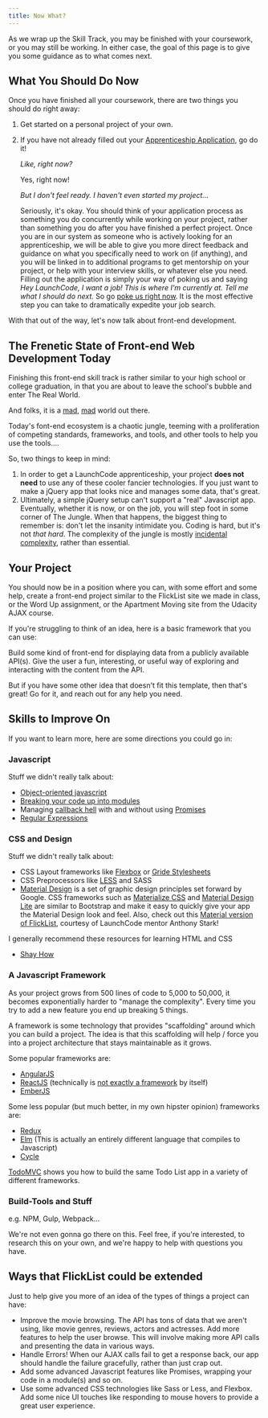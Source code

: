 ```yaml
---
title: Now What?
---
```


As we wrap up the Skill Track, you may be finished with your coursework, or you may still be working. In either case, the goal of this page is to give you some guidance as to what comes next.


## What You Should Do Now

Once you have finished all your coursework, there are two things you should do right away:

1. Get started on a personal project of your own.

2. If you have not already filled out your [Apprenticeship Application][application], go do it!

    *Like, right now?*

    Yes, right now!

    *But I don't feel ready. I haven't even started my project...*

    Seriously, it's okay. You should think of your application process as something you do concurrently while working on your project, rather than something you do after you have finished a perfect project. Once you are in our system as someone who is actively looking for an apprenticeship, we will be able to give you more direct feedback and guidance on what you specifically need to work on (if anything), and you will be linked in to additional programs to get mentorship on your project, or help with your interview skills, or whatever else you need. Filling out the application is simply your way of poking us and saying *Hey LaunchCode, I want a job! This is where I'm currently at. Tell me what I should do next.* So go [poke us right now][application]. It is the most effective step you can take to dramatically expedite your job search.

[application]: https://www.launchcode.org/candidates/applications/new

With that out of the way, let's now talk about front-end development.

## The Frenetic State of Front-end Web Development Today

Finishing this front-end skill track is rather similar to your high school or college graduation, in that you are about to leave the school's bubble and enter The Real World.

And folks, it is a [mad][js-2016-sarcastic], [mad][js-2016-survey] world out there.

Today's font-end ecosystem is a chaotic jungle, teeming with a proliferation of competing standards, frameworks, and tools, and other tools to help you use the tools....

So, two things to keep in mind:

1. In order to get a LaunchCode apprenticeship, your project **does not need** to use any of these cooler fancier technologies. If you just want to make a jQuery app that looks nice and manages some data, that's great.
2. Ultimately, a simple jQuery setup can't support a "real" Javascript app. Eventually, whether it is now, or on the job, you will step foot in some corner of The Jungle. When that happens, the biggest thing to remember is: don't let the insanity intimidate you. Coding is hard, but it's not *that hard*. The complexity of the jungle is mostly [incidental complexity][incidental-complexity], rather than essential.

[js-2016-sarcastic]: https://hackernoon.com/how-it-feels-to-learn-javascript-in-2016-d3a717dd577f#.rob2x09wl
[js-2016-survey]: http://stateofjs.com/
[incidental-complexity]: https://vibratingmelon.com/tag/incidental-complexity/


## Your Project

You should now be in a position where you can, with some effort and some help, create a front-end project similar to the FlickList site we made in class, or the Word Up assignment, or the Apartment Moving site from the Udacity AJAX course.

If you're struggling to think of an idea, here is a basic framework that you can use:

Build some kind of front-end for displaying data from a publicly available API(s). Give the user a fun, interesting, or useful way of exploring and interacting with the content from the API.

But if you have some other idea that doesn't fit this template, then that's great! Go for it, and reach out for any help you need.

## Skills to Improve On

If you want to learn more, here are some directions you could go in:

### Javascript

Stuff we didn't really talk about:
* [Object-oriented javascript](http://eloquentjavascript.net/06_object.html)
* [Breaking your code up into modules](http://eloquentjavascript.net/10_modules.html)
* Managing [callback hell](http://callbackhell.com) with and without using [Promises](http://blog.parse.com/learn/engineering/whats-so-great-about-javascript-promises/)
* [Regular Expressions](http://eloquentjavascript.net/09_regexp.html)

### CSS and Design

Stuff we didn't really talk about:
* CSS Layout frameworks like [Flexbox](http://flexbox.io) or [Gride Stylesheets](https://gridstylesheets.org)
* CSS Preprocessors like <a href="http://lesscss.org">LESS</a> and <a>SASS</a>
* [Material Design][material-design] is a set of graphic design principles set forward by Google. CSS frameworks such as [Materialize CSS][materialize] and [Material Design Lite][mdl] are similar to Bootstrap and make it easy to quickly give your app the Material Design look and feel. Also, check out this [Material version of FlickList][material-flicklist], courtesy of LaunchCode mentor Anthony Stark!

I generally recommend these resources for learning HTML and CSS
* [Shay How](http://learn.shayhowe.com/html-css/)


[material-design]: https://material.google.com
[materialize]: http://materializecss.com
[mdl]: https://getmdl.io
[material-flicklist]: http://anthonystark.com/flicklist/

### A Javascript Framework

As your project grows from 500 lines of code to 5,000 to 50,000, it becomes exponentially harder to "manage the complexity". Every time you try to add a new feature you end up breaking 5 things.

A framework is some technology that provides "scaffolding" around which you can build a project. The idea is that this scaffolding will help / force you into a project architecture that stays maintainable as it grows.

Some popular frameworks are:
* [AngularJS](https://angularjs.org)
* [ReactJS](https://facebook.github.io/react/) (technically is [not exactly a framework](http://blog.andrewray.me/reactjs-for-stupid-people/) by itself)
* [EmberJS](http://emberjs.com)

Some less popular (but much better, in my own hipster opinion) frameworks are:
* [Redux](http://redux.js.org)
* [Elm](https://elm-lang.org) (This is actually an entirely different language that compiles to Javascript)
* [Cycle](https://cycle.js.org)

[TodoMVC](http://todomvc.com) shows you how to build the same Todo List app in a variety of different frameworks.

### Build-Tools and Stuff

e.g. NPM, Gulp, Webpack...

We're not even gonna go there on this. Feel free, if you're interested, to research this on your own, and we're happy to help with questions you have.

## Ways that FlickList could be extended

Just to help give you more of an idea of the types of things a project can have:

* Improve the movie browsing. The API has tons of data that we aren't using, like movie genres, reviews, actors and actresses. Add more features to help the user browse. This will involve making more API calls and presenting the data in various ways.
* Handle Errors! When our AJAX calls fail to get a response back, our app should handle the failure gracefully, rather than just crap out.
* Add some advanced Javascript features like Promises, wrapping your code in a module(s) and so on.
* Use some advanced CSS technologies like Sass or Less, and Flexbox. Add some nice UI touches like responding to mouse hovers to provide a great user experience.
